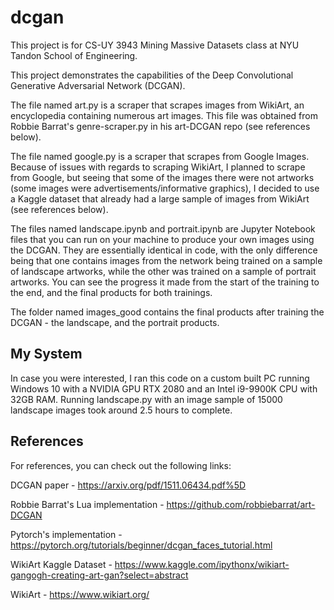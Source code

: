 # dcgan

This project is for CS-UY 3943 Mining Massive Datasets class at NYU Tandon School of Engineering.

This project demonstrates the capabilities of the Deep Convolutional Generative Adversarial Network (DCGAN). 

The file named art.py is a scraper that scrapes images from WikiArt, an encyclopedia containing numerous art images. This file was obtained from Robbie Barrat's genre-scraper.py in his art-DCGAN repo (see references below).

The file named google.py is a scraper that scrapes from Google Images. 
Because of issues with regards to scraping WikiArt, I planned to scrape from Google, but seeing that some of the images there were not artworks (some images were advertisements/informative graphics), I decided to use a Kaggle dataset that already had a large sample of images from WikiArt (see references below).

The files named landscape.ipynb and portrait.ipynb are Jupyter Notebook files that you can run on your machine to produce your own images using the DCGAN. They are essentially identical in code, with the only difference being that one contains images from the network being trained on a sample of landscape artworks, while the other was trained on a sample of portrait artworks. You can see the progress it made from the start of the training to the end, and the final products for both trainings.

The folder named images_good contains the final products after training the DCGAN - the landscape, and the portrait products.

## My System
In case you were interested, I ran this code on a custom built PC running Windows 10 with a NVIDIA GPU RTX 2080 and an Intel i9-9900K CPU with 32GB RAM. Running landscape.py with an image sample of 15000 landscape images took around 2.5 hours to complete.

## References

For references, you can check out the following links:

DCGAN paper - https://arxiv.org/pdf/1511.06434.pdf%5D

Robbie Barrat's Lua implementation - https://github.com/robbiebarrat/art-DCGAN

Pytorch's implementation - https://pytorch.org/tutorials/beginner/dcgan_faces_tutorial.html

WikiArt Kaggle Dataset - https://www.kaggle.com/ipythonx/wikiart-gangogh-creating-art-gan?select=abstract

WikiArt - https://www.wikiart.org/
